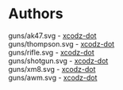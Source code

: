 # Authors

guns/ak47.svg - [xcodz-dot](https://github.com/xcodz-dot) <br/>
guns/thompson.svg - [xcodz-dot](https://github.com/xcodz-dot) <br/>
guns/rifle.svg - [xcodz-dot](https://github.com/xcodz-dot) <br/>
guns/shotgun.svg - [xcodz-dot](https://github.com/xcodz-dot) <br/>
guns/xm8.svg - [xcodz-dot](https://github.com/xcodz-dot) <br/>
guns/awm.svg - [xcodz-dot](https://github.com/xcodz-dot) <br/>
